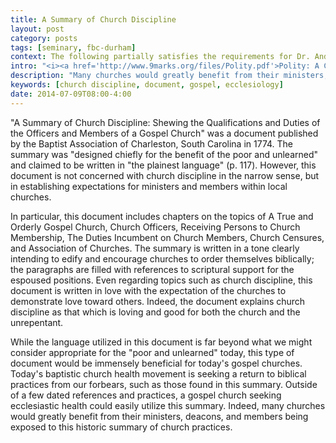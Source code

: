 ```yaml
---
title: A Summary of Church Discipline
layout: post
category: posts
tags: [seminary, fbc-durham]
context: The following partially satisfies the requirements for Dr. Andrew Davis' Pastoral Internship class at Southeastern Baptist Theological Seminary.
intro: "<i><a href='http://www.9marks.org/files/Polity.pdf'>Polity: A Collection of Historic Baptist Documents</a></i>. Edited by Mark Dever. Sheridan Books, 2001, 586 pp."
description: "Many churches would greatly benefit from their ministers, deacons, and members being exposed to this historic summary of church practices."
keywords: [church discipline, document, gospel, ecclesiology]
date: 2014-07-09T08:00-4:00
---
```


"A Summary of Church Discipline: Shewing the Qualifications and Duties of the Officers and Members of a Gospel Church" was a document published by the Baptist Association of Charleston, South Carolina in 1774. The summary was "designed chiefly for the benefit of the poor and unlearned" and claimed to be written in "the plainest language" (p. 117). However, this document is not concerned with church discipline in the narrow sense, but in establishing expectations for ministers and members within local churches.

In particular, this document includes chapters on the topics of A True and Orderly Gospel Church, Church Officers, Receiving Persons to Church Membership, The Duties Incumbent on Church Members, Church Censures, and Association of Churches. The summary is written in a tone clearly intending to edify and encourage churches to order themselves biblically; the paragraphs are filled with references to scriptural support for the espoused positions. Even regarding topics such as church discipline, this document is written in love with the expectation of the churches to demonstrate love toward others. Indeed, the document explains church discipline as that which is loving and good for both the church and the unrepentant.

While the language utilized in this document is far beyond what we might consider appropriate for the "poor and unlearned" today, this type of document would be immensely beneficial for today's gospel churches. Today's baptistic church health movement is seeking a return to biblical practices from our forbears, such as those found in this summary. Outside of a few dated references and practices, a gospel church seeking ecclesiastic health could easily utilize this summary. Indeed, many churches would greatly benefit from their ministers, deacons, and members being exposed to this historic summary of church practices.


